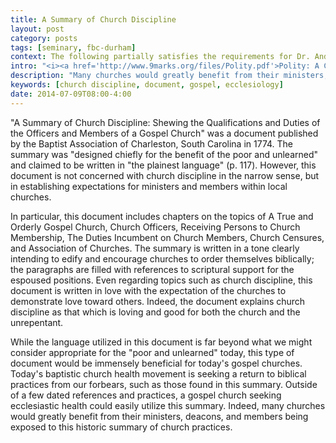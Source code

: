 ```yaml
---
title: A Summary of Church Discipline
layout: post
category: posts
tags: [seminary, fbc-durham]
context: The following partially satisfies the requirements for Dr. Andrew Davis' Pastoral Internship class at Southeastern Baptist Theological Seminary.
intro: "<i><a href='http://www.9marks.org/files/Polity.pdf'>Polity: A Collection of Historic Baptist Documents</a></i>. Edited by Mark Dever. Sheridan Books, 2001, 586 pp."
description: "Many churches would greatly benefit from their ministers, deacons, and members being exposed to this historic summary of church practices."
keywords: [church discipline, document, gospel, ecclesiology]
date: 2014-07-09T08:00-4:00
---
```


"A Summary of Church Discipline: Shewing the Qualifications and Duties of the Officers and Members of a Gospel Church" was a document published by the Baptist Association of Charleston, South Carolina in 1774. The summary was "designed chiefly for the benefit of the poor and unlearned" and claimed to be written in "the plainest language" (p. 117). However, this document is not concerned with church discipline in the narrow sense, but in establishing expectations for ministers and members within local churches.

In particular, this document includes chapters on the topics of A True and Orderly Gospel Church, Church Officers, Receiving Persons to Church Membership, The Duties Incumbent on Church Members, Church Censures, and Association of Churches. The summary is written in a tone clearly intending to edify and encourage churches to order themselves biblically; the paragraphs are filled with references to scriptural support for the espoused positions. Even regarding topics such as church discipline, this document is written in love with the expectation of the churches to demonstrate love toward others. Indeed, the document explains church discipline as that which is loving and good for both the church and the unrepentant.

While the language utilized in this document is far beyond what we might consider appropriate for the "poor and unlearned" today, this type of document would be immensely beneficial for today's gospel churches. Today's baptistic church health movement is seeking a return to biblical practices from our forbears, such as those found in this summary. Outside of a few dated references and practices, a gospel church seeking ecclesiastic health could easily utilize this summary. Indeed, many churches would greatly benefit from their ministers, deacons, and members being exposed to this historic summary of church practices.


